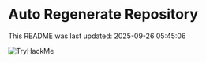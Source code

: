 # Auto Regenerate Repository

This README was last updated: 2025-09-26 05:45:06

 ![TryHackMe](https://tryhackme.com/badge/533634)
